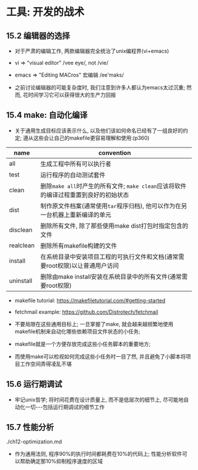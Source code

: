 工具: 开发的战术
======================

## 15.2 编辑器的选择

+ 对于严肃的编辑工作, 两款编辑器完全统治了unix编程界(vi+emacs)

+ vi => "visual editor" /vee eye/, not /vie/

+ emacs => "Editing MACros" 宏编辑 /ee'maks/

+ 之前讨论编辑器的可能复杂度时, 我们注意到许多人都认为emacs太过沉重; 然而, 花时间学习它可以获得很大的生产力回报


## 15.4 make: 自动化编译

+ 关于通用生成目标应该表示什么, 以及他们该如何命名已经有了一组良好的约定; 遵从这些会让自己的makefile更容易理解和使用:(p360)

name      | convention
----------|------------------------------
all       | 生成工程中所有可以执行者
test      | 运行程序的自动测试套件
clean     | 删除`make all`时产生的所有文件; `make clean`应该将软件的编译过程重置到良好的初始状态
dist      | 制作原文件档案(通常使用`tar`程序归档), 他可以作为在另一台机器上重新编译的单元
disclean  | 删除所有文件, 除了那些使用make dist打包时指定包含的文件
realclean | 删除所有makefile构建的文件
install   | 在系统目录中安装项目工程的可执行文件和文档(通常需要root权限)以让普通用户访问
uninstall | 删除由make install安装在系统目录中的所有文件(通常需要root权限)

+ makefile tutorial: https://makefiletutorial.com/#getting-started
+ fetchmail example: https://github.com/Distrotech/fetchmail

+ 不要局限在这些通用目标上; 一旦掌握了make, 就会越来越频繁地使用makefile机制来自动化哪些依赖项目文件状态的小任务;
+ makefile就是一个方便存放完成这些小任务脚本的重要地方;
+ 而使用make可以检视如何完成这些小任务时一目了然, 并且避免了小脚本将项目工作空间弄得凌乱不堪


## 15.6 运行期调试

+ 牢记unix哲学; 将时间花费在设计质量上, 而不是低层次的细节上, 尽可能地自动化一切---包括运行期调试的细节工作

## 15.7 性能分析

./ch12-optimization.md

+ 作为通用法则, 程序90%的执行时间都耗费在10%的代码上; 性能分析软件可以帮助确定那10%抑制程序速度的区域



